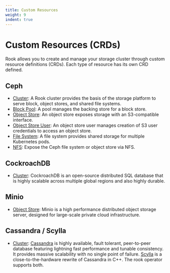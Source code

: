 ```yaml
---
title: Custom Resources
weight: 9
indent: true
---
```


# Custom Resources (CRDs)

Rook allows you to create and manage your storage cluster through custom resource definitions (CRDs). Each type of resource
has its own CRD defined.

## Ceph
- [Cluster](ceph-cluster-crd.md): A Rook cluster provides the basis of the storage platform to serve block, object stores, and shared file systems.
- [Block Pool](ceph-pool-crd.md): A pool manages the backing store for a block store.
- [Object Store](ceph-object-store-crd.md): An object store exposes storage with an S3-compatible interface.
- [Object Store User](ceph-object-store-user-crd.md): An object store user manages creation of S3 user credentials to access an object store.
- [File System](ceph-filesystem-crd.md): A file system provides shared storage for multiple Kubernetes pods.
- [NFS](ceph-nfs-crd.md): Expose the Ceph file system or object store via NFS.

## CockroachDB
- [Cluster](cockroachdb-cluster-crd.md): CockroachDB is an open-source distributed SQL database that is highly scalable across multiple global regions and also highly durable.

## Minio
- [Object Store](minio-object-store-crd.md): Minio is a high performance distributed object storage server, designed for large-scale private cloud infrastructure.

## Cassandra / Scylla
- [Cluster](cassandra-cluster-crd.md): [Cassandra](http://cassandra.apache.org/) is highly available, fault tolerant, peer-to-peer database featuring lightning fast performance and tunable consistency. It provides massive scalability with no single point of failure.
[Scylla](https://www.scylladb.com) is a close-to-the-hardware rewrite of Cassandra in C++. The rook operator supports both.
